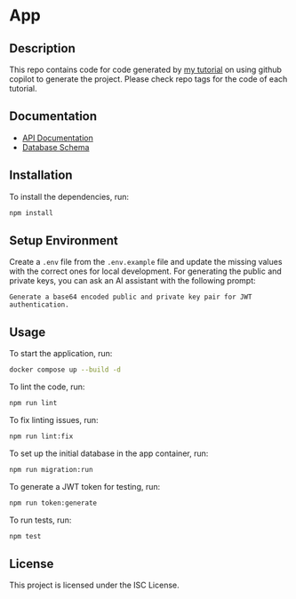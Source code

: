 # App

## Description

This repo contains code for code generated by [my tutorial](https://medium.com/@able_wong/getting-started-with-ai-assisted-coding-part-1-97816ddb3aaf) on using github copilot to generate the project. Please check repo tags for the code of each tutorial.

## Documentation

- [API Documentation](docs/API.md)
- [Database Schema](docs/Schema.md)

## Installation

To install the dependencies, run:

```bash
npm install
```

## Setup Environment

Create a `.env` file from the `.env.example` file and update the missing values with the correct ones for local development. For generating the public and private keys, you can ask an AI assistant with the following prompt:

```
Generate a base64 encoded public and private key pair for JWT authentication.
```

## Usage

To start the application, run:

```bash
docker compose up --build -d
```

To lint the code, run:

```bash
npm run lint
```

To fix linting issues, run:

```bash
npm run lint:fix
```

To set up the initial database in the app container, run:

```bash
npm run migration:run
```

To generate a JWT token for testing, run:

```bash
npm run token:generate
```

To run tests, run:

```bash
npm test
```

## License

This project is licensed under the ISC License.
